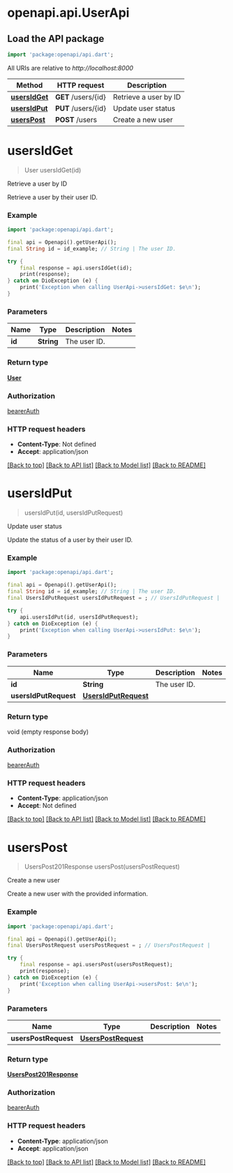 # openapi.api.UserApi

## Load the API package
```dart
import 'package:openapi/api.dart';
```

All URIs are relative to *http://localhost:8000*

Method | HTTP request | Description
------------- | ------------- | -------------
[**usersIdGet**](UserApi.md#usersidget) | **GET** /users/{id} | Retrieve a user by ID
[**usersIdPut**](UserApi.md#usersidput) | **PUT** /users/{id} | Update user status
[**usersPost**](UserApi.md#userspost) | **POST** /users | Create a new user


# **usersIdGet**
> User usersIdGet(id)

Retrieve a user by ID

Retrieve a user by their user ID.

### Example
```dart
import 'package:openapi/api.dart';

final api = Openapi().getUserApi();
final String id = id_example; // String | The user ID.

try {
    final response = api.usersIdGet(id);
    print(response);
} catch on DioException (e) {
    print('Exception when calling UserApi->usersIdGet: $e\n');
}
```

### Parameters

Name | Type | Description  | Notes
------------- | ------------- | ------------- | -------------
 **id** | **String**| The user ID. | 

### Return type

[**User**](User.md)

### Authorization

[bearerAuth](../README.md#bearerAuth)

### HTTP request headers

 - **Content-Type**: Not defined
 - **Accept**: application/json

[[Back to top]](#) [[Back to API list]](../README.md#documentation-for-api-endpoints) [[Back to Model list]](../README.md#documentation-for-models) [[Back to README]](../README.md)

# **usersIdPut**
> usersIdPut(id, usersIdPutRequest)

Update user status

Update the status of a user by their user ID.

### Example
```dart
import 'package:openapi/api.dart';

final api = Openapi().getUserApi();
final String id = id_example; // String | The user ID.
final UsersIdPutRequest usersIdPutRequest = ; // UsersIdPutRequest | 

try {
    api.usersIdPut(id, usersIdPutRequest);
} catch on DioException (e) {
    print('Exception when calling UserApi->usersIdPut: $e\n');
}
```

### Parameters

Name | Type | Description  | Notes
------------- | ------------- | ------------- | -------------
 **id** | **String**| The user ID. | 
 **usersIdPutRequest** | [**UsersIdPutRequest**](UsersIdPutRequest.md)|  | 

### Return type

void (empty response body)

### Authorization

[bearerAuth](../README.md#bearerAuth)

### HTTP request headers

 - **Content-Type**: application/json
 - **Accept**: Not defined

[[Back to top]](#) [[Back to API list]](../README.md#documentation-for-api-endpoints) [[Back to Model list]](../README.md#documentation-for-models) [[Back to README]](../README.md)

# **usersPost**
> UsersPost201Response usersPost(usersPostRequest)

Create a new user

Create a new user with the provided information.

### Example
```dart
import 'package:openapi/api.dart';

final api = Openapi().getUserApi();
final UsersPostRequest usersPostRequest = ; // UsersPostRequest | 

try {
    final response = api.usersPost(usersPostRequest);
    print(response);
} catch on DioException (e) {
    print('Exception when calling UserApi->usersPost: $e\n');
}
```

### Parameters

Name | Type | Description  | Notes
------------- | ------------- | ------------- | -------------
 **usersPostRequest** | [**UsersPostRequest**](UsersPostRequest.md)|  | 

### Return type

[**UsersPost201Response**](UsersPost201Response.md)

### Authorization

[bearerAuth](../README.md#bearerAuth)

### HTTP request headers

 - **Content-Type**: application/json
 - **Accept**: application/json

[[Back to top]](#) [[Back to API list]](../README.md#documentation-for-api-endpoints) [[Back to Model list]](../README.md#documentation-for-models) [[Back to README]](../README.md)

